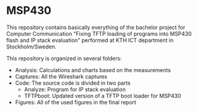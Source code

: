 MSP430
======
This repository contains basically everything of the bachelor project for Computer Communication "Fixing TFTP loading of programs into MSP430 flash and IP stack evaluation" performed at KTH ICT department in Stockholm/Sweden.

This repository is organized in several folders:
- Analysis: Calculations and charts based on the measurements
- Captures: All the Wireshark captures 
- Code: The source code is divided in two parts
	- Analyze: Program for IP stack evaluation
	- TFTPboot: Updated version of a TFTP boot loader for MSP430 
- Figures: All of the used figures in the final report